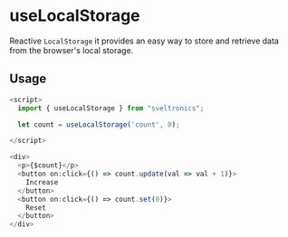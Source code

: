 # useLocalStorage

Reactive `LocalStorage` it provides an easy way to store and retrieve data from the browser's local storage.

## Usage

```js
<script>
  import { useLocalStorage } from "sveltronics";

  let count = useLocalStorage('count', 0);

</script>

<div>
  <p>{$count}</p>
  <button on:click={() => count.update(val => val + 1)}>
    Increase
  </button>
  <button on:click={() => count.set(0)}>
    Reset
  </button>
</div>

```